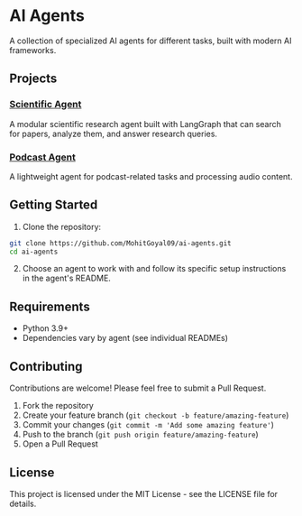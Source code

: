 # AI Agents

A collection of specialized AI agents for different tasks, built with modern AI frameworks.

## Projects

### [Scientific Agent](./scientifc_agent/)

A modular scientific research agent built with LangGraph that can search for papers, analyze them, and answer research queries.

### [Podcast Agent](./podcast_agent/)

A lightweight agent for podcast-related tasks and processing audio content.

## Getting Started

1. Clone the repository:

```bash
git clone https://github.com/MohitGoyal09/ai-agents.git
cd ai-agents
```
2. Choose an agent to work with and follow its specific setup instructions in the agent's README.

## Requirements

- Python 3.9+
- Dependencies vary by agent (see individual READMEs)

## Contributing

Contributions are welcome! Please feel free to submit a Pull Request.

1. Fork the repository
2. Create your feature branch (`git checkout -b feature/amazing-feature`)
3. Commit your changes (`git commit -m 'Add some amazing feature'`)
4. Push to the branch (`git push origin feature/amazing-feature`)
5. Open a Pull Request

## License

This project is licensed under the MIT License - see the LICENSE file for details.
